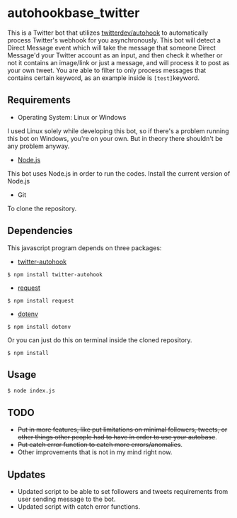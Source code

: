 # autohookbase_twitter

This is a Twitter bot that utilizes [twitterdev/autohook](https://github.com/twitterdev/autohook)  to automatically process Twitter's webhook for you asynchronously. This bot will detect a Direct Message event which will take the message that someone Direct Message'd your Twitter account as an input, and then check it whether or not it contains an image/link or just a message, and will process it to post as your own tweet. You are able to filter to only process messages that contains certain keyword, as an example inside is ```[test]```keyword.


## Requirements

- Operating System: Linux or Windows

I used Linux solely while developing this bot, so if there's a problem running this bot on Windows,
you're on your own. But in theory there shouldn't be any problem anyway.

- [Node.js](https://nodejs.org/en/)

This bot uses Node.js in order to run the codes. Install the current version of Node.js

- Git

To clone the repository.


## Dependencies

This javascript program depends on three packages:
- [twitter-autohook](https://github.com/twitterdev/autohook)

```$ npm install twitter-autohook```

- [request](https://www.npmjs.com/package/request)  

```$ npm install request```

- [dotenv](https://www.npmjs.com/package/dotenv)  

```$ npm install dotenv```

Or you can just do this on terminal inside the cloned repository.

```$ npm install``` 


## Usage

```$ node index.js```


## TODO

- ~~Put in more features, like put limitations on minimal followers, tweets, or other things other people had to have in order to use your autobase~~.
- ~~Put catch error function to catch more errors/anomalies~~.
- Other improvements that is not in my mind right now.

## Updates

- Updated script to be able to set followers and tweets requirements from user sending message to the bot.
- Updated script with catch error functions.